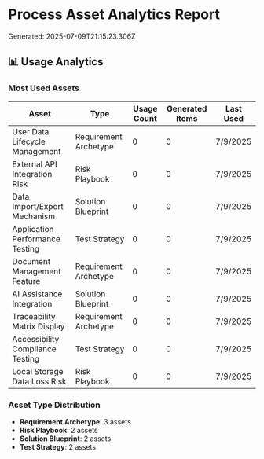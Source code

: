 # Process Asset Analytics Report

Generated: 2025-07-09T21:15:23.306Z

## 📊 Usage Analytics

### Most Used Assets

| Asset | Type | Usage Count | Generated Items | Last Used |
|-------|------|-------------|-----------------|-----------|
| User Data Lifecycle Management | Requirement Archetype | 0 | 0 | 7/9/2025 |
| External API Integration Risk | Risk Playbook | 0 | 0 | 7/9/2025 |
| Data Import/Export Mechanism | Solution Blueprint | 0 | 0 | 7/9/2025 |
| Application Performance Testing | Test Strategy | 0 | 0 | 7/9/2025 |
| Document Management Feature | Requirement Archetype | 0 | 0 | 7/9/2025 |
| AI Assistance Integration | Solution Blueprint | 0 | 0 | 7/9/2025 |
| Traceability Matrix Display | Requirement Archetype | 0 | 0 | 7/9/2025 |
| Accessibility Compliance Testing | Test Strategy | 0 | 0 | 7/9/2025 |
| Local Storage Data Loss Risk | Risk Playbook | 0 | 0 | 7/9/2025 |

### Asset Type Distribution

- **Requirement Archetype**: 3 assets
- **Risk Playbook**: 2 assets
- **Solution Blueprint**: 2 assets
- **Test Strategy**: 2 assets